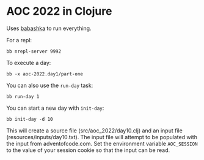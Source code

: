 # AOC 2022 in Clojure

Uses [babashka](https://github.com/babashka/babashka) to run everything.

For a repl:

```
bb nrepl-server 9992
```

To execute a day: 

```
bb -x aoc-2022.day1/part-one
```

You can also use the `run-day` task:

```
bb run-day 1
```

You can start a new day with `init-day`:

```
bb init-day -d 10
```

This will create a source file (src/aoc_2022/day10.clj) and an input file (resources/inputs/day10.txt). The input file will attempt to be populated with the input from adventofcode.com. Set the environment variable `AOC_SESSION` to the value of your session cookie so that the input can be read.
